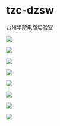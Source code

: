 # tzc-dzsw
台州学院电商实验室

![](http://thyrsi.com/t6/380/1538540664x-1404817712.png)

![](http://thyrsi.com/t6/380/1538533468x1822611359.png)

![](http://thyrsi.com/t6/380/1538533489x1822611359.png)

![](http://thyrsi.com/t6/380/1538533504x1822611359.png)

![](http://thyrsi.com/t6/380/1538533516x1822611359.png)

![](http://thyrsi.com/t6/380/1538533526x1822611359.png)

![](http://thyrsi.com/t6/380/1538533536x1822611359.png)

![](http://thyrsi.com/t6/380/1538533547x1822611359.png)
